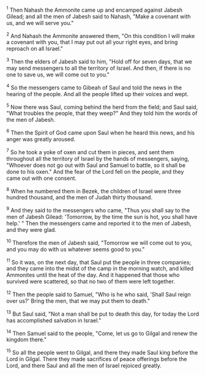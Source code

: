 <sup>1</sup> 
Then Nahash the Ammonite came up and encamped against Jabesh Gilead; and all the men of Jabesh said to Nahash, "Make a covenant with us, and we will serve you." 

<sup>2</sup> 
And Nahash the Ammonite answered them, "On this condition I will make a covenant with you, that I may put out all your right eyes, and bring reproach on all Israel." 

<sup>3</sup> 
Then the elders of Jabesh said to him, "Hold off for seven days, that we may send messengers to all the territory of Israel. And then, if there is no one to save us, we will come out to you." 

<sup>4</sup> 
So the messengers came to Gibeah of Saul and told the news in the hearing of the people. And all the people lifted up their voices and wept. 

<sup>5</sup> 
Now there was Saul, coming behind the herd from the field; and Saul said, "What troubles the people, that they weep?" And they told him the words of the men of Jabesh. 

<sup>6</sup> 
Then the Spirit of God came upon Saul when he heard this news, and his anger was greatly aroused. 

<sup>7</sup> 
So he took a yoke of oxen and cut them in pieces, and sent them throughout all the territory of Israel by the hands of messengers, saying, "Whoever does not go out with Saul and Samuel to battle, so it shall be done to his oxen." And the fear of the Lord fell on the people, and they came out with one consent. 

<sup>8</sup> 
When he numbered them in Bezek, the children of Israel were three hundred thousand, and the men of Judah thirty thousand. 

<sup>9</sup> 
And they said to the messengers who came, "Thus you shall say to the men of Jabesh Gilead: 'Tomorrow, by the time the sun is hot, you shall have help.' " Then the messengers came and reported it to the men of Jabesh, and they were glad. 

<sup>10</sup> 
Therefore the men of Jabesh said, "Tomorrow we will come out to you, and you may do with us whatever seems good to you." 

<sup>11</sup> 
So it was, on the next day, that Saul put the people in three companies; and they came into the midst of the camp in the morning watch, and killed Ammonites until the heat of the day. And it happened that those who survived were scattered, so that no two of them were left together. 

<sup>12</sup> 
Then the people said to Samuel, "Who is he who said, 'Shall Saul reign over us?' Bring the men, that we may put them to death." 

<sup>13</sup> 
But Saul said, "Not a man shall be put to death this day, for today the Lord has accomplished salvation in Israel." 

<sup>14</sup> 
Then Samuel said to the people, "Come, let us go to Gilgal and renew the kingdom there." 

<sup>15</sup> 
So all the people went to Gilgal, and there they made Saul king before the Lord in Gilgal. There they made sacrifices of peace offerings before the Lord, and there Saul and all the men of Israel rejoiced greatly.